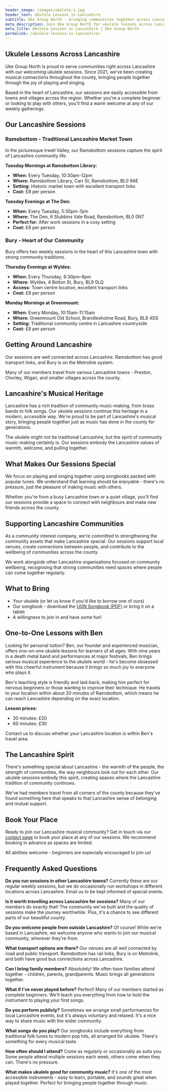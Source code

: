 ```yaml
---
header_image: /images/ukelele-1.jpg
header_text: Ukulele Lessons in Lancashire
subtitle: Uke Group North - bringing communities together across Lancashire
meta_description: Join Uke Group North for ukulele lessons across Lancashire. Community sessions in Ramsbottom, Bury and Greenmount. All ages welcome, instruments provided.
meta_title: Ukulele Lessons in Lancashire | Uke Group North
permalink: /ukulele-lessons-in-lancashire/
---
```


## Ukulele Lessons Across Lancashire

Uke Group North is proud to serve communities right across Lancashire with our welcoming ukulele sessions. Since 2021, we've been creating musical connections throughout the county, bringing people together through the joy of playing and singing.

Based in the heart of Lancashire, our sessions are easily accessible from towns and villages across the region. Whether you're a complete beginner or looking to play with others, you'll find a warm welcome at any of our weekly gatherings.

## Our Lancashire Sessions

### Ramsbottom - Traditional Lancashire Market Town

In the picturesque Irwell Valley, our Ramsbottom sessions capture the spirit of Lancashire community life.

**Tuesday Mornings at Ramsbottom Library:**
- **When:** Every Tuesday, 10:30am-12pm
- **Where:** Ramsbottom Library, Carr St, Ramsbottom, BL0 9AE
- **Setting:** Historic market town with excellent transport links
- **Cost:** £8 per person

**Tuesday Evenings at The Den:**
- **When:** Every Tuesday, 5:30pm-7pm
- **Where:** The Den, 6 Stubbins Vale Road, Ramsbottom, BL0 0NT
- **Perfect for:** After work sessions in a cosy setting
- **Cost:** £8 per person

### Bury - Heart of Our Community

Bury offers two weekly sessions in the heart of this Lancashire town with strong community traditions.

**Thursday Evenings at Wyldes:**
- **When:** Every Thursday, 6:30pm-8pm
- **Where:** Wyldes, 4 Bolton St, Bury, BL9 0LQ
- **Access:** Town centre location, excellent transport links
- **Cost:** £8 per person

**Monday Mornings at Greenmount:**
- **When:** Every Monday, 10:15am-11:15am
- **Where:** Greenmount Old School, Brandlesholme Road, Bury, BL8 4DS
- **Setting:** Traditional community centre in Lancashire countryside
- **Cost:** £8 per person

## Getting Around Lancashire

Our sessions are well connected across Lancashire. Ramsbottom has good transport links, and Bury is on the Metrolink system.

Many of our members travel from various Lancashire towns - Preston, Chorley, Wigan, and smaller villages across the county.

## Lancashire's Musical Heritage

Lancashire has a rich tradition of community music-making, from brass bands to folk songs. Our ukulele sessions continue this heritage in a modern, accessible way. We're proud to be part of Lancashire's musical story, bringing people together just as music has done in the county for generations.

The ukulele might not be traditional Lancashire, but the spirit of community music-making certainly is. Our sessions embody the Lancashire values of warmth, welcome, and pulling together.

## What Makes Our Sessions Special

We focus on playing and singing together using songbooks packed with popular tunes. We understand that learning should be enjoyable - there's no pressure, just the pleasure of making music with others.

Whether you're from a busy Lancashire town or a quiet village, you'll find our sessions provide a space to connect with neighbours and make new friends across the county.

## Supporting Lancashire Communities

As a community interest company, we're committed to strengthening the community assets that make Lancashire special. Our sessions support local venues, create connections between people, and contribute to the wellbeing of communities across the county.

We work alongside other Lancashire organisations focused on community wellbeing, recognising that strong communities need spaces where people can come together regularly.

## What to Bring

- Your ukulele (or let us know if you'd like to borrow one of ours)
- Our songbook - download the [UGN Songbook (PDF)](/assets/UGN_Songbook_1.1.pdf) or bring it on a tablet
- A willingness to join in and have some fun!

## One-to-One Lessons with Ben

Looking for personal tuition? Ben, our founder and experienced musician, offers one-on-one ukulele lessons for learners of all ages. With nine years in a death metal band and performances at major festivals, Ben brings serious musical experience to the ukulele world - he's become obsessed with this cheerful instrument because it brings so much joy to everyone who plays it.

Ben's teaching style is friendly and laid-back, making him perfect for nervous beginners or those wanting to improve their technique. He travels to your location within about 20 minutes of Ramsbottom, which means he can reach Lancashire depending on the exact location.

**Lesson prices:**
- 30 minutes: £20
- 60 minutes: £30

Contact us to discuss whether your Lancashire location is within Ben's travel area.

## The Lancashire Spirit

There's something special about Lancashire - the warmth of the people, the strength of communities, the way neighbours look out for each other. Our ukulele sessions embody this spirit, creating spaces where the Lancashire tradition of community continues.

We've had members travel from all corners of the county because they've found something here that speaks to that Lancashire sense of belonging and mutual support.

## Book Your Place

Ready to join our Lancashire musical community? Get in touch via our [contact page](/contact/) to book your place at any of our sessions. We recommend booking in advance as spaces are limited.

All abilities welcome - beginners are especially encouraged to join us!

## Frequently Asked Questions

**Do you run sessions in other Lancashire towns?**
Currently these are our regular weekly sessions, but we do occasionally run workshops in different locations across Lancashire. Email us to be kept informed of special events.

**Is it worth travelling across Lancashire for sessions?**
Many of our members do exactly that! The community we've built and the quality of sessions make the journey worthwhile. Plus, it's a chance to see different parts of our beautiful county.

**Do you welcome people from outside Lancashire?**
Of course! While we're based in Lancashire, we welcome anyone who wants to join our musical community, wherever they're from.

**What transport options are there?**
Our venues are all well connected by road and public transport. Ramsbottom has rail links, Bury is on Metrolink, and both have good bus connections across Lancashire.

**Can I bring family members?**
Absolutely! We often have families attend together - children, parents, grandparents. Music brings all generations together.

**What if I've never played before?**
Perfect! Many of our members started as complete beginners. We'll teach you everything from how to hold the instrument to playing your first songs.

**Do you perform publicly?**
Sometimes we arrange small performances for local Lancashire events, but it's always voluntary and relaxed. It's a nice way to share music with the wider community.

**What songs do you play?**
Our songbooks include everything from traditional folk tunes to modern pop hits, all arranged for ukulele. There's something for every musical taste.

**How often should I attend?**
Come as regularly or occasionally as suits you. Some people attend multiple sessions each week, others come when they can. There's no pressure.

**What makes ukulele good for community music?**
It's one of the most accessible instruments - easy to learn, portable, and sounds great when played together. Perfect for bringing people together through music.